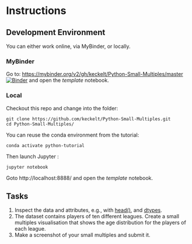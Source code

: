 
# Instructions

## Development Environment
You can either work online, via MyBinder, or locally.

### MyBinder

Go to: https://mybinder.org/v2/gh/keckelt/Python-Small-Multiples/master
[![Binder](https://mybinder.org/badge_logo.svg)](https://mybinder.org/v2/gh/keckelt/Python-Small-Multiples/master)
 and open the *template* notebook.

### Local
Checkout this repo and change into the folder:
```
git clone https://github.com/keckelt/Python-Small-Multiples.git
cd Python-Small-Multiples/
```

You can reuse the conda environment from the tutorial:
```
conda activate python-tutorial
```

Then launch Jupyter :
```
jupyter notebook
```

Goto http://localhost:8888/ and open the *template* notebook.

## Tasks
1. Inspect the data and attributes, e.g., with [head()](https://pandas.pydata.org/pandas-docs/stable/reference/api/pandas.DataFrame.head.html), and [dtypes](https://pandas.pydata.org/pandas-docs/stable/reference/api/pandas.DataFrame.dtypes.html#pandas.DataFrame.dtypes).
3. The dataset contains players of ten different leagues. Create a small multiples visualisation that shows the age distribution for the players of each league.
5. Make a screenshot of your small multiples and submit it.
